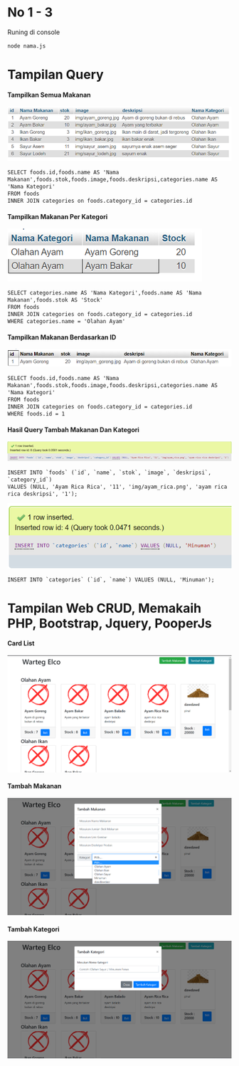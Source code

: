 # No 1 - 3
Runing di console
```bash
node nama.js
```
# Tampilan Query
#### Tampilkan Semua Makanan
![4a1](https://raw.githubusercontent.com/elcoputra/dumbways_16_1/master/4a%20query/tampilkan_semua_makanan.sql.png)
```
SELECT foods.id,foods.name AS 'Nama Makanan',foods.stok,foods.image,foods.deskripsi,categories.name AS 'Nama Kategori' 
FROM foods 
INNER JOIN categories on foods.category_id = categories.id

```

#### Tampilkan Makanan Per Kategori
![4a2](https://raw.githubusercontent.com/elcoputra/dumbways_16_1/master/4a%20query/makanan_per_kategori.sql.png)

```
SELECT categories.name AS 'Nama Kategori',foods.name AS 'Nama Makanan',foods.stok AS 'Stock' 
FROM foods
INNER JOIN categories on foods.category_id = categories.id 
WHERE categories.name = 'Olahan Ayam'

```

#### Tampilkan Makanan Berdasarkan ID
![4a3](https://raw.githubusercontent.com/elcoputra/dumbways_16_1/master/4a%20query/tampilan_detail_sesuai_ID.sql.png)
```
SELECT foods.id,foods.name AS 'Nama Makanan',foods.stok,foods.image,foods.deskripsi,categories.name AS 'Nama Kategori'
FROM foods 
INNER JOIN categories on foods.category_id = categories.id 
WHERE foods.id = 1

```

#### Hasil Query Tambah Makanan Dan Kategori
![4a4](https://raw.githubusercontent.com/elcoputra/dumbways_16_1/master/4a%20query/tambah_food.sql%2Cpng.png)
```
INSERT INTO `foods` (`id`, `name`, `stok`, `image`, `deskripsi`, `category_id`) 
VALUES (NULL, 'Ayam Rica Rica', '11', 'img/ayam_rica.png', 'ayam rica rica deskripsi', '1');

```
![4a5](https://raw.githubusercontent.com/elcoputra/dumbways_16_1/master/4a%20query/tambah_category.sql.png)
```
INSERT INTO `categories` (`id`, `name`) VALUES (NULL, 'Minuman');
```

# Tampilan Web CRUD, Memakaih PHP, Bootstrap, Jquery, PooperJs
#### Card List
![crud1](https://raw.githubusercontent.com/elcoputra/dumbways_16_1/master/4b_Crud/Screenshoot%20CRUD%20WEB/web%20dw%20crud%201.png)



#### Tambah Makanan
![crud2](https://raw.githubusercontent.com/elcoputra/dumbways_16_1/master/4b_Crud/Screenshoot%20CRUD%20WEB/web%20dw%20crud%202.png)




#### Tambah Kategori
![crud3](https://raw.githubusercontent.com/elcoputra/dumbways_16_1/master/4b_Crud/Screenshoot%20CRUD%20WEB/web%20dw%20crud%203.png)
